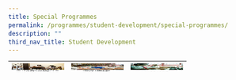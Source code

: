 ```yaml
---
title: Special Programmes
permalink: /programmes/student-development/special-programmes/
description: ""
third_nav_title: Student Development
---
```

<table>
<thead>
  <tr>
    <th><a href="/programmes/student-development/special-programmes/bi-cultural-programme/" target="_blank" rel="noopener noreferrer"><img src="/images/bi-culturual-programme-square1.jpg" alt="BICULTURAL EDUCATION PROGRAMME" width="106" height="17"></a></th>
    <th><a href="/programmes/student-development/special-programmes/malay-special-programme/" target="_blank" rel="noopener noreferrer"><img src="/images/msp-square1.jpg" alt="MALAY (SPECIAL PROGRAMME)" width="106" height="17"></a></th>
    <th><a href="/programmes/student-development/special-programmes/music-special-programme-enhanced-music-programme/" target="_blank" rel="noopener noreferrer"><img src="/images/mep-square1.jpg" alt="MUSIC SPECIAL PROGRAMME & ENHANCED MUSIC PROGRAMME" width="106" height="17"></a></th>
  </tr>
</thead>
</table>